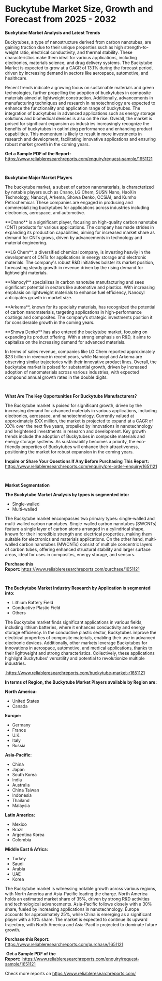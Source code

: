 <p><h1>Buckytube Market Size, Growth and Forecast from 2025 - 2032</h1></p><p><strong>Buckytube Market Analysis and Latest Trends</strong></p>
<p><p>Buckytubes, a type of nanostructure derived from carbon nanotubes, are gaining traction due to their unique properties such as high strength-to-weight ratio, electrical conductivity, and thermal stability. These characteristics make them ideal for various applications, including electronics, materials science, and drug delivery systems. The Buckytube Market is expected to grow at a CAGR of 13.1% during the forecast period, driven by increasing demand in sectors like aerospace, automotive, and healthcare.</p><p>Recent trends indicate a growing focus on sustainable materials and green technologies, further propelling the adoption of buckytubes in composite materials aimed at lightweight construction. Additionally, advancements in manufacturing techniques and research in nanotechnology are expected to enhance the functionality and application range of buckytubes. The integration of buckytubes in advanced applications such as energy storage solutions and biomedical devices is also on the rise. Overall, the market is poised for significant expansion as industries increasingly recognize the benefits of buckytubes in optimizing performance and enhancing product capabilities. This momentum is likely to result in more investments in research and development, facilitating innovative applications and ensuring robust market growth in the coming years.</p></p>
<p><strong>Get a Sample PDF of the Report:&nbsp;</strong> <a href="https://www.reliableresearchreports.com/enquiry/request-sample/1651121?utm_campaign=3030&utm_medium=2&utm_source=Github&utm_content=ia&utm_term=31032025&utm_id=buckytube">https://www.reliableresearchreports.com/enquiry/request-sample/1651121</a></p>
<p>&nbsp;</p>
<p><strong>Buckytube Major Market Players</strong></p>
<p><p>The buckytube market, a subset of carbon nanomaterials, is characterized by notable players such as Cnano, LG Chem, SUSN Nano, HaoXin Technology, Nanocyl, Arkema, Showa Denko, OCSiAI, and Kumho Petrochemical. These companies are engaged in producing and commercializing buckytubes for applications across industries including electronics, aerospace, and automotive.</p><p>**Cnano** is a significant player, focusing on high-quality carbon nanotube (CNT) products for various applications. The company has made strides in expanding its production capabilities, aiming for increased market share as demand for CNTs grows, driven by advancements in technology and material engineering.</p><p>**LG Chem**, a diversified chemical company, is investing heavily in the development of CNTs for applications in energy storage and electronic materials. The company's robust R&D initiatives bolster its market position, forecasting steady growth in revenue driven by the rising demand for lightweight materials.</p><p>**Nanocyl** specializes in carbon nanotube manufacturing and sees significant potential in sectors like automotive and plastics. With increasing emphasis on lightweight materials to enhance fuel efficiency, Nanocyl anticipates growth in market size.</p><p>**Arkema**, known for its specialty materials, has recognized the potential of carbon nanomaterials, targeting applications in high-performance coatings and composites. The company’s strategic investments position it for considerable growth in the coming years.</p><p>**Showa Denko** has also entered the buckytube market, focusing on expanding its product offering. With a strong emphasis on R&D, it aims to capitalize on the increasing demand for advanced materials.</p><p>In terms of sales revenue, companies like LG Chem reported approximately $23 billion in revenue in recent years, while Nanocyl and Arkema are observing similar trajectories with their innovative product lines. Overall, the buckytube market is poised for substantial growth, driven by increased adoption of nanomaterials across various industries, with expected compound annual growth rates in the double digits.</p></p>
<p>&nbsp;</p>
<p><strong>What Are The Key Opportunities For Buckytube Manufacturers?</strong></p>
<p><p>The Buckytube market is poised for significant growth, driven by the increasing demand for advanced materials in various applications, including electronics, aerospace, and nanotechnology. Currently valued at approximately $XX million, the market is projected to expand at a CAGR of XX% over the next five years, propelled by innovations in nanotechnology and heightened investments in research and development. Key growth trends include the adoption of Buckytubes in composite materials and energy storage systems. As sustainability becomes a priority, the eco-friendly properties of Buckytubes will enhance their attractiveness, positioning the market for robust expansion in the coming years.</p></p>
<p><strong>Inquire or Share Your Questions If Any Before Purchasing This Report:</strong> <a href="https://www.reliableresearchreports.com/enquiry/pre-order-enquiry/1651121?utm_campaign=3030&utm_medium=2&utm_source=Github&utm_content=ia&utm_term=31032025&utm_id=buckytube">https://www.reliableresearchreports.com/enquiry/pre-order-enquiry/1651121</a></p>
<p>&nbsp;</p>
<p><strong>Market Segmentation</strong></p>
<p><strong>The Buckytube Market Analysis by types is segmented into:</strong></p>
<p><ul><li>Single-walled</li><li>Multi-walled</li></ul></p>
<p><p>The Buckytube market encompasses two primary types: single-walled and multi-walled carbon nanotubes. Single-walled carbon nanotubes (SWCNTs) feature a single layer of carbon atoms arranged in a cylindrical shape, known for their incredible strength and electrical properties, making them suitable for electronics and materials applications. On the other hand, multi-walled carbon nanotubes (MWCNTs) consist of multiple concentric layers of carbon tubes, offering enhanced structural stability and larger surface areas, ideal for uses in composites, energy storage, and sensors.</p></p>
<p><strong>Purchase this Report:&nbsp;</strong><a href="https://www.reliableresearchreports.com/purchase/1651121?utm_campaign=3030&utm_medium=2&utm_source=Github&utm_content=ia&utm_term=31032025&utm_id=buckytube">https://www.reliableresearchreports.com/purchase/1651121</a></p>
<p>&nbsp;</p>
<p><strong>The Buckytube Market Industry Research by Application is segmented into:</strong></p>
<p><ul><li>Lithium Battery Field</li><li>Conductive Plastic Field</li><li>Others</li></ul></p>
<p><p>The Buckytube market finds significant applications in various fields, including lithium batteries, where it enhances conductivity and energy storage efficiency. In the conductive plastic sector, Buckytubes improve the electrical properties of composite materials, enabling their use in advanced electronic devices. Additionally, other markets leverage Buckytubes for innovations in aerospace, automotive, and medical applications, thanks to their lightweight and strong characteristics. Collectively, these applications highlight Buckytubes' versatility and potential to revolutionize multiple industries.</p></p>
<p><a href="https://www.reliableresearchreports.com/buckytube-market-r1651121?utm_campaign=3030&utm_medium=2&utm_source=Github&utm_content=ia&utm_term=31032025&utm_id=buckytube">&nbsp;https://www.reliableresearchreports.com/buckytube-market-r1651121</a></p>
<p><strong>In terms of Region, the Buckytube Market Players available by Region are:</strong></p>
<p>
    <p> <strong> North America: </strong>
        <ul>
            <li>United States</li>
            <li>Canada</li>
        </ul>
        </p> 
    <p> <strong> Europe: </strong>
        <ul>
            <li>Germany</li>
            <li>France</li>
            <li>U.K.</li>
            <li>Italy</li>
            <li>Russia</li>
        </ul>
        </p> 
    <p> <strong> Asia-Pacific: </strong>
        <ul>
            <li>China</li>
            <li>Japan</li>
            <li>South Korea</li>
            <li>India</li>
            <li>Australia</li>
            <li>China Taiwan</li>
            <li>Indonesia</li>
            <li>Thailand</li>
            <li>Malaysia</li>
        </ul>
        </p> 
    <p> <strong> Latin America: </strong>
        <ul>
            <li>Mexico</li>
            <li>Brazil</li>
            <li>Argentina Korea</li>
            <li>Colombia</li>
        </ul>
        </p> 
    <p> <strong> Middle East & Africa: </strong>
        <ul>
            <li>Turkey</li>
            <li>Saudi</li>
            <li>Arabia</li>
            <li>UAE</li>
            <li>Korea</li>
        </ul>
    </p>
    </p>
<p><p>The Buckytube market is witnessing notable growth across various regions, with North America and Asia-Pacific leading the charge. North America holds an estimated market share of 35%, driven by strong R&D activities and technological advancements. Asia-Pacific follows closely with a 30% share, fueled by increasing applications in nanotechnology. Europe accounts for approximately 25%, while China is emerging as a significant player with a 10% share. The market is expected to continue its upward trajectory, with North America and Asia-Pacific projected to dominate future growth.</p></p>
<p><strong>Purchase this Report: </strong><a href="https://www.reliableresearchreports.com/purchase/1651121?utm_campaign=3030&utm_medium=2&utm_source=Github&utm_content=ia&utm_term=31032025&utm_id=buckytube">https://www.reliableresearchreports.com/purchase/1651121</a></p>
<p>&nbsp;<strong>Get a Sample PDF of the Report:&nbsp;&nbsp;</strong><a href="https://www.reliableresearchreports.com/enquiry/request-sample/1651121?utm_campaign=3030&utm_medium=2&utm_source=Github&utm_content=ia&utm_term=31032025&utm_id=buckytube">https://www.reliableresearchreports.com/enquiry/request-sample/1651121</a></p>
<p><strong></strong></p>
<p>Check more reports on <a href="https://www.reliableresearchreports.com/?utm_campaign=3030&utm_medium=2&utm_source=Github&utm_content=ia&utm_term=31032025&utm_id=buckytube">https://www.reliableresearchreports.com/</a></p>